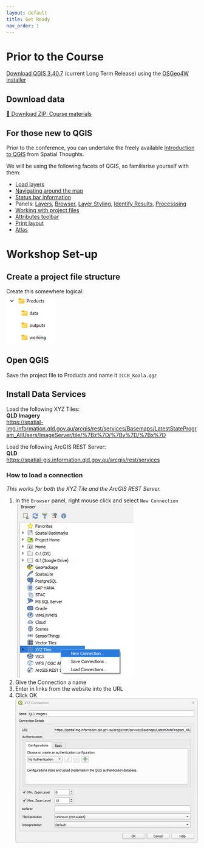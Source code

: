 ```yaml
---
layout: default
title: Get Ready
nav_order: 1
---
```

# Prior to the Course  
[Download QGIS 3.40.7](https://qgis.org/download/) (current Long Term Release) using the [OSGeo4W installer](https://qgis.org/resources/installation-guide/#online-osgeo4w-installer)

## Download data
[📁 Download ZIP: Course materials](https://raw.githubusercontent.com/EmHain8/QGIS-Cartography-ICCB/main/data/data.zip)

## For those new to QGIS
Prior to the conference, you can undertake the freely available [Introduction to QGIS](https://courses.spatialthoughts.com/introduction-to-qgis.html) from Spatial Thoughts.

We will be using the following facets of QGIS, so familiarise yourself with them: 
- [Load layers](https://docs.qgis.org/3.40/en/docs/user_manual/managing_data_source/opening_data.html#loading-a-layer-from-a-file0)
- [Navigating around the map](https://docs.qgis.org/3.40/en/docs/user_manual/introduction/qgis_gui.html#view)
- [Status bar information](https://docs.qgis.org/3.40/en/docs/user_manual/introduction/qgis_gui.html#status-bar)
- Panels: [Layers](https://docs.qgis.org/3.40/en/docs/user_manual/introduction/general_tools.html#label-legend), [Browser](https://docs.qgis.org/3.40/en/docs/user_manual/introduction/browser.html), [Layer Styling](https://docs.qgis.org/3.40/en/docs/user_manual/introduction/general_tools.html#layer-styling-panel), [Identify Results](https://docs.qgis.org/3.40/en/docs/user_manual/introduction/general_tools.html#identify), [Processsing](https://docs.qgis.org/3.40/en/docs/user_manual/processing/toolbox.html#processing-toolbox0)
- [Working with project files](https://docs.qgis.org/3.40/en/docs/user_manual/introduction/project_files.html)
- [Attributes toolbar](https://docs.qgis.org/3.40/en/docs/user_manual/working_with_vector/attribute_table.html#introducing-the-attribute-table-interface)
- [Print layout](https://docs.qgis.org/3.40/en/docs/user_manual/print_composer/overview_composer.html)
- [Atlas](https://docs.qgis.org/3.40/en/docs/user_manual/print_composer/overview_composer.html#atlas-menu)

# Workshop Set-up
## Create a project file structure
Create this somewhere logical:  
![project_folder](../media/project_folder.png)  

## Open QGIS
Save the project file to Products and name it `ICCB_Koala.qgz` 

## Install Data Services
Load the following XYZ Tiles:   
**QLD Imagery**   
https://spatial-img.information.qld.gov.au/arcgis/rest/services/Basemaps/LatestStateProgram_AllUsers/ImageServer/tile/%7Bz%7D/%7By%7D/%7Bx%7D  

Load the following ArcGIS REST Server:  
**QLD**  
https://spatial-gis.information.qld.gov.au/arcgis/rest/services  

### How to load a connection
*This works for both the XYZ Tile and the ArcGIS REST Server.*  
1. In the `Browser` panel, right mouse click and select `New Connection`  
![browser](../media/browser_nc.png)  
2.  Give the Connection a name   
3. Enter in links from the website into the URL  
4. Click OK  
![new_conenction](../media/new_connection.png)






